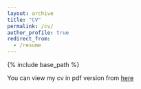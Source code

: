 ```yaml
---
layout: archive
title: "CV"
permalink: /cv/
author_profile: true
redirect_from:
  - /resume
---
```


{% include base_path %}

You can view my cv in pdf version from [here](https://tashinmubassira.github.io/files/cv.pdf)
